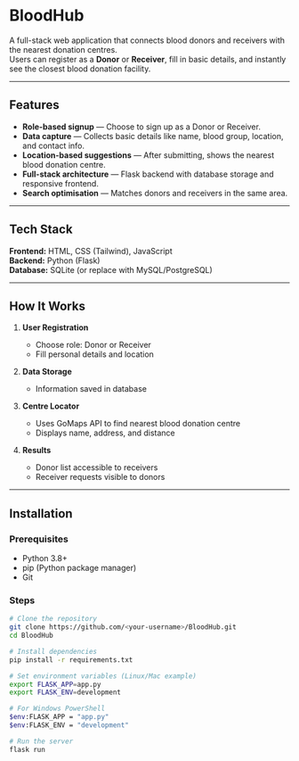 # BloodHub

A full-stack web application that connects blood donors and receivers with the nearest donation centres.  
Users can register as a **Donor** or **Receiver**, fill in basic details, and instantly see the closest blood donation facility.

---

## Features

- **Role-based signup** — Choose to sign up as a Donor or Receiver.
- **Data capture** — Collects basic details like name, blood group, location, and contact info.
- **Location-based suggestions** — After submitting, shows the nearest blood donation centre.
- **Full-stack architecture** — Flask backend with database storage and responsive frontend.
- **Search optimisation** — Matches donors and receivers in the same area.

---

## Tech Stack

**Frontend:** HTML, CSS (Tailwind), JavaScript  
**Backend:** Python (Flask)  
**Database:** SQLite (or replace with MySQL/PostgreSQL)  

---

## How It Works

1. **User Registration**
   - Choose role: Donor or Receiver
   - Fill personal details and location

2. **Data Storage**
   - Information saved in database

3. **Centre Locator**
   - Uses GoMaps API to find nearest blood donation centre
   - Displays name, address, and distance

4. **Results**
   - Donor list accessible to receivers
   - Receiver requests visible to donors

---

## Installation

### Prerequisites
- Python 3.8+
- pip (Python package manager)
- Git

### Steps
```bash
# Clone the repository
git clone https://github.com/<your-username>/BloodHub.git
cd BloodHub

# Install dependencies
pip install -r requirements.txt

# Set environment variables (Linux/Mac example)
export FLASK_APP=app.py
export FLASK_ENV=development

# For Windows PowerShell
$env:FLASK_APP = "app.py"
$env:FLASK_ENV = "development"

# Run the server
flask run
